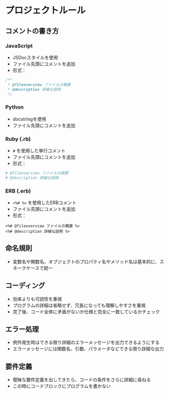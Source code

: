 # プロジェクトルール

## コメントの書き方

### JavaScript
- JSDocスタイルを使用
- ファイル先頭にコメントを追加
- 形式：
```javascript
/**
 * @fileoverview ファイルの概要
 * @description 詳細な説明
 */
```

### Python
- docstringを使用
- ファイル先頭にコメントを追加

### Ruby (.rb)
- `#` を使用した単行コメント
- ファイル先頭にコメントを追加
- 形式：
```ruby
# @fileoverview ファイルの概要
# @description 詳細な説明
```

### ERB (.erb)
- `<%# %>` を使用したERBコメント
- ファイル先頭にコメントを追加
- 形式：
```erb
<%# @fileoverview ファイルの概要 %>
<%# @description 詳細な説明 %>
```

## 命名規則
- 変数名や関数名、オブジェクトのプロパティ名やメソッド名は基本的に、スネークケースで統一

## コーディング
- 効率よりも可読性を重視
- プログラムの詳細は省略せず、冗長になっても理解しやすさを重視
- 完了後、コード全体に矛盾がないか仕様と完全に一致しているかチェック

## エラー処理
- 例外発生時はできる限り詳細のエラーメッセージを出力できるようにする
- エラーメッセージには関数名、引数、パラメータなどできる限り詳細な出力

## 要件定義
- 曖昧な要件定義を出してきたら、コードの条件をさらに詳細に尋ねる
- この時にコードブロックにプログラムを書かない